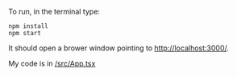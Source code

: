To run, in the terminal type:

```
npm install
npm start
```

It should open a brower window pointing to [http://localhost:3000/](http://localhost:3000/).

My code is in [/src/App.tsx](/src/App.tsx)
